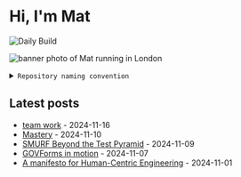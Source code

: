 # Hi, I'm Mat

![Daily Build](https://github.com/mat-0/mat-0/workflows/Daily%20Build/badge.svg)

![banner photo of Mat running in London](https://raw.githubusercontent.com/mat-0/mat-0/master/images/gh-header-image-cropped.jpg)

<details><summary><code>Repository naming convention</code></summary>
  
Repositories, where possible, are lowercase with underscores and follow the naming conventions below. 

  
- For demonstrations or proof of concepts, use the format `demo_name`.
- Boilerplate or templates are named in the format `template_name`.
  - where appropriate these are also published through GitHub pages and will be available at `username.github.io/repo_name`.
- WordPress-related content (mostly plugins) are prefixed with `wp_`.
- Twitter bots are prefixed with `bot_`.
- Standard repositories are named as they are, sometimes this might be a domain name e.g. `thechels.uk`.
</details>

## Latest posts

<!-- blog starts -->
- [team work](https://thechels.uk/team-work) - 2024-11-16
- [Mastery](https://thechels.uk/mastery) - 2024-11-10
- [SMURF Beyond the Test Pyramid](https://thechels.uk/smurf-beyond-the-test-pyramid) - 2024-11-09
- [GOVForms in motion](https://thechels.uk/govforms-in-motion) - 2024-11-07
- [A manifesto for Human-Centric Engineering](https://thechels.uk/a-manifesto-for-human-centric-engineering) - 2024-11-01
<!-- blog ends -->

